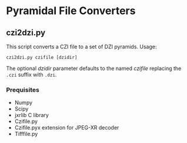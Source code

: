 
# Pyramidal File Converters


## czi2dzi.py

This script converts a CZI file to a set of DZI pyramids. Usage:

    czi2dzi.py czifile [dzidir]

The optional _dzidir_ parameter defaults to the named _czifile_
replacing the `.czi` suffix with `.dzi`.

### Prequisites

- Numpy
- Scipy
- jxrlib C library
- Czifile.py
- Czifile.pyx extension for JPEG-XR decoder
- Tifffile.py

